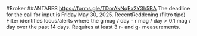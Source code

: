 #Broker
##ANTARES
https://forms.gle/TDorAkNqEx2Y3h5BA The deadline for the call for input is Friday May 30, 2025.
RecentReddening (filtro tipo)
Filter identifies locus/alerts where the g mag / day - r mag / day > 0.1 mag / day over the past 14 days. Requires at least 3 r- and g- measurements.
